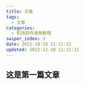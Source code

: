 ```yaml
---
title: 文章
tags:
  - 文章
categories:
  - 机场软件使用教程
swiper_index: 3
date: 2022-10-10 11:11:11
updated: 2022-12-10 11:11:11
---
```

## 这是第一篇文章
